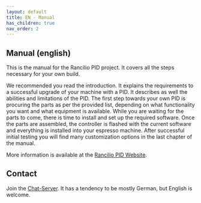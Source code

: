 ```yaml
---
layout: default
title: EN - Manual
has_children: true
nav_order: 2
---
```


## Manual (english)

This is the manual for the Rancilio PID project. It covers all the steps necessary for your own build.

We recommended you read the introduction. It explains the requirements to a successful upgrade of your machine with a PID. It describes as well the abilities and limitations of the PID. The first step towards your own PID is procuring the parts as per the provided list, depending on what functionality you want and what equipment is available. While you are waiting for the parts to come, there is time to install and set up the required software. Once the parts are assembled, the controller is flashed with the current software and everything is installed into your espresso machine. After successful initial testing you will find many customization options in the last chapter of the manual.

More information is available at the [Rancilio PID Website](http://rancilio-pid.de/).

## Contact
Join the [Chat-Server](https://chat.rancilio-pid.de/). It has a tendency to be mostly German, but English is welcome.
